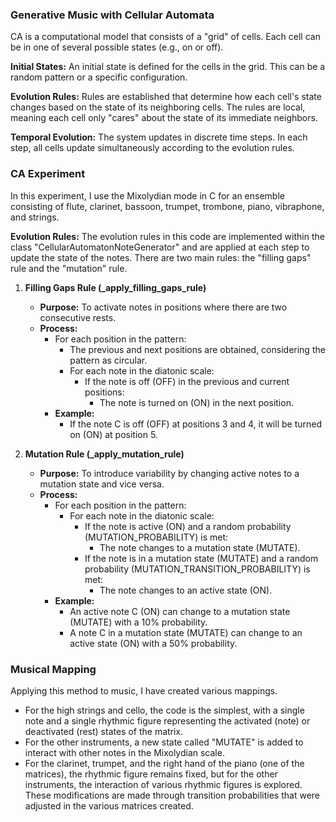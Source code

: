 ### Generative Music with Cellular Automata

CA is a computational model that consists of a "grid" of cells. Each cell can be in one of several possible states (e.g., on or off).

**Initial States:**
An initial state is defined for the cells in the grid. This can be a random pattern or a specific configuration.

**Evolution Rules:**
Rules are established that determine how each cell's state changes based on the state of its neighboring cells. The rules are local, meaning each cell only "cares" about the state of its immediate neighbors.

**Temporal Evolution:**
The system updates in discrete time steps. In each step, all cells update simultaneously according to the evolution rules.

### CA Experiment

In this experiment, I use the Mixolydian mode in C for an ensemble consisting of flute, clarinet, bassoon, trumpet, trombone, piano, vibraphone, and strings.

**Evolution Rules:**
The evolution rules in this code are implemented within the class "CellularAutomatonNoteGenerator" and are applied at each step to update the state of the notes. There are two main rules: the "filling gaps" rule and the "mutation" rule.

1. **Filling Gaps Rule (_apply_filling_gaps_rule)**
   - **Purpose:** To activate notes in positions where there are two consecutive rests.
   - **Process:**
     - For each position in the pattern:
       - The previous and next positions are obtained, considering the pattern as circular.
       - For each note in the diatonic scale:
         - If the note is off (OFF) in the previous and current positions:
           - The note is turned on (ON) in the next position.
     - **Example:**
       - If the note C is off (OFF) at positions 3 and 4, it will be turned on (ON) at position 5.

2. **Mutation Rule (_apply_mutation_rule)**
   - **Purpose:** To introduce variability by changing active notes to a mutation state and vice versa.
   - **Process:**
     - For each position in the pattern:
       - For each note in the diatonic scale:
         - If the note is active (ON) and a random probability (MUTATION_PROBABILITY) is met:
           - The note changes to a mutation state (MUTATE).
         - If the note is in a mutation state (MUTATE) and a random probability (MUTATION_TRANSITION_PROBABILITY) is met:
           - The note changes to an active state (ON).
     - **Example:**
       - An active note C (ON) can change to a mutation state (MUTATE) with a 10% probability.
       - A note C in a mutation state (MUTATE) can change to an active state (ON) with a 50% probability.

### Musical Mapping

Applying this method to music, I have created various mappings.
- For the high strings and cello, the code is the simplest, with a single note and a single rhythmic figure representing the activated (note) or deactivated (rest) states of the matrix.
- For the other instruments, a new state called "MUTATE" is added to interact with other notes in the Mixolydian scale.
- For the clarinet, trumpet, and the right hand of the piano (one of the matrices), the rhythmic figure remains fixed, but for the other instruments, the interaction of various rhythmic figures is explored. These modifications are made through transition probabilities that were adjusted in the various matrices created.
